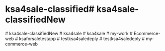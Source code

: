 # ksa4sale-classified#   k s a 4 s a l e - c l a s s i f i e d N e w  
 #   k s a 4 s a l e - c l a s s i f i e d N e w  
 #   k s a 4 s a l e  
 #   k s a 4 s a l e  
 #   m y - w o r k  
 #   E c o m m e r c e - w e b  
 #   k s a f o r s a l e t e s t a p p  
 #   t e s t k s a 4 s a l e d e p l y  
 #   t e s t k s a 4 s a l e d e p l y  
 #   m y - c o m m e r c e - w e b  
 